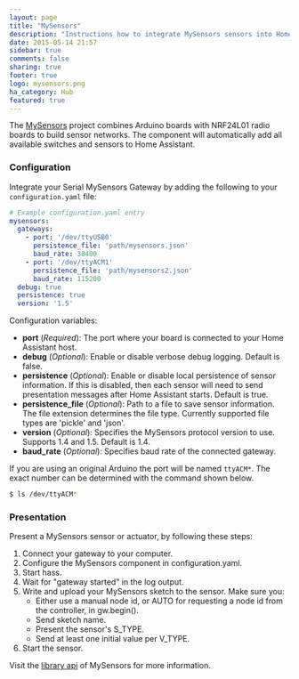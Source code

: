 ```yaml
---
layout: page
title: "MySensors"
description: "Instructions how to integrate MySensors sensors into Home Assistant."
date: 2015-05-14 21:57
sidebar: true
comments: false
sharing: true
footer: true
logo: mysensors.png
ha_category: Hub
featured: true
---
```


The [MySensors](https://www.mysensors.org) project combines Arduino boards with NRF24L01 radio boards to build sensor networks. The component will automatically add all available switches and sensors to Home Assistant.

### Configuration

Integrate your Serial MySensors Gateway by adding the following to your `configuration.yaml` file:

```yaml
# Example configuration.yaml entry
mysensors:
  gateways:
    - port: '/dev/ttyUSB0'
      persistence_file: 'path/mysensors.json'
      baud_rate: 38400
    - port: '/dev/ttyACM1'
      persistence_file: 'path/mysensors2.json'
      baud_rate: 115200
  debug: true
  persistence: true
  version: '1.5'
```

Configuration variables:

- **port** (*Required*): The port where your board is connected to your Home Assistant host.
- **debug** (*Optional*): Enable or disable verbose debug logging. Default is false.
- **persistence** (*Optional*): Enable or disable local persistence of sensor information. If this is disabled, then each sensor will need to send presentation messages after Home Assistant starts. Default is true.
- **persistence_file** (*Optional*): Path to a file to save sensor information. The file extension determines the file type. Currently supported file types are 'pickle' and 'json'.
- **version** (*Optional*): Specifies the MySensors protocol version to use. Supports 1.4 and 1.5. Default is 1.4.
- **baud_rate** (*Optional*): Specifies baud rate of the connected gateway.

If you are using an original Arduino the port will be named `ttyACM*`. The exact number can be determined with the command shown below.

```bash
$ ls /dev/ttyACM*
```

### Presentation

Present a MySensors sensor or actuator, by following these steps:

1. Connect your gateway to your computer.
2. Configure the MySensors component in configuration.yaml.
3. Start hass.
4. Wait for "gateway started" in the log output.
5. Write and upload your MySensors sketch to the sensor. Make sure you:
    - Either use a manual node id, or AUTO for requesting a node id from the controller, in gw.begin().
    - Send sketch name.
    - Present the sensor's S_TYPE.
    - Send at least one initial value per V_TYPE.
6. Start the sensor.

Visit the [library api] of MySensors for more information.

[library api]: https://www.mysensors.org/download/sensor_api_15
